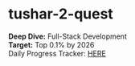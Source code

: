 # tushar-2-quest
**Deep Dive:** Full-Stack Development  
**Target:** Top 0.1% by 2026  
Daily Progress Tracker: [HERE](https://tusharagarwal251105.github.io/tushar-2nd-year-quest/)
